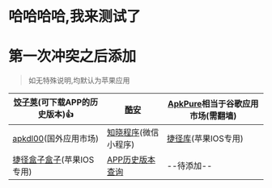 # 哈哈哈哈,我来测试了
# 第一次冲突之后添加
> 如无特殊说明,均默认为苹果应用

| [饺子荚](https://www.wandoujia.com/)(可下载APP的历史版本)👍 | [酷安](https://www.coolapk.com/)                    | [ApkPure](https://apkpure.com/cn/)相当于谷歌应用市场(需翻墙) |
| ---------------------------------------------------------- | --------------------------------------------------- | ------------------------------------------------------------ |
| [apkdl00](https://apkdl.in/)(国外应用市场)                   | [知晓程序](https://minapp.com/miniapp/)(微信小程序) | [捷径库](https://jiejingku.net/)(苹果IOS专用)                |
| [捷径盒子盒子](https://jiejinghe.com/)(苹果IOS专用)              | [APP历史版本查询](https://tools.lancely.tech/index) | --待添加--                                                   |

